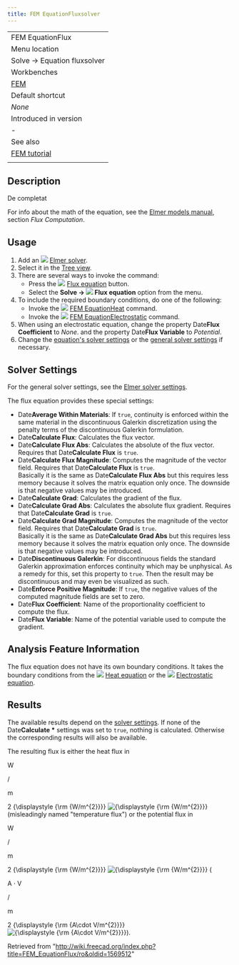 ```yaml
---
title: FEM EquationFluxsolver
---
```


|                                              |
| -------------------------------------------- |
| FEM EquationFlux                             |
| Menu location                                |
| Solve → Equation fluxsolver                  |
| Workbenches                                  |
| [FEM](/FEM_Workbench "FEM Workbench")        |
| Default shortcut                             |
| _None_                                       |
| Introduced in version                        |
| -                                            |
| See also                                     |
| [FEM tutorial](/FEM_tutorial "FEM tutorial") |
|                                              |

## Description

De completat

For info about the math of the equation, see the [Elmer models manual](https://www.elmerfem.org/blog/documentation/), section _Flux Computation_.

## Usage

1. Add an ![](/images/FEM_SolverElmer.svg) [Elmer solver](/FEM_SolverElmer#Equations "FEM SolverElmer").
2. Select it in the [Tree view](/Tree_view "Tree view").
3. There are several ways to invoke the command:
   - Press the ![](/images/FEM_EquationFlux.svg) [Flux equation](/FEM_EquationFlux "FEM EquationFlux") button.
   - Select the **Solve → ![](/images/FEM_EquationFlux.svg) Flux equation** option from the menu.
4. To include the required boundary conditions, do one of the following:
   - Invoke the ![](/images/FEM_EquationHeat.svg) [FEM EquationHeat](/FEM_EquationHeat "FEM EquationHeat") command.
   - Invoke the ![](/images/FEM_EquationElectrostatic.svg) [FEM EquationElectrostatic](/FEM_EquationElectrostatic "FEM EquationElectrostatic") command.
5. When using an electrostatic equation, change the property Date**Flux Coefficient** to _None_. and the property Date**Flux Variable** to _Potential_.
6. Change the [equation's solver settings](#Solver_Settings) or the [general solver settings](/FEM_SolverElmer_SolverSettings "FEM SolverElmer SolverSettings") if necessary.

## Solver Settings

For the general solver settings, see the [Elmer solver settings](/FEM_SolverElmer_SolverSettings "FEM SolverElmer SolverSettings").

The flux equation provides these special settings:

- Date**Average Within Materials**: If `true`, continuity is enforced within the same material in the discontinuous Galerkin discretization using the penalty terms of the discontinuous Galerkin formulation.
- Date**Calculate Flux**: Calculates the flux vector.
- Date**Calculate Flux Abs**: Calculates the absolute of the flux vector. Requires that Date**Calculate Flux** is `true`.
- Date**Calculate Flux Magnitude**: Computes the magnitude of the vector field. Requires that Date**Calculate Flux** is `true`.  
  Basically it is the same as Date**Calculate Flux Abs** but this requires less memory because it solves the matrix equation only once. The downside is that negative values may be introduced.
- Date**Calculate Grad**: Calculates the gradient of the flux.
- Date**Calculate Grad Abs**: Calculates the absolute flux gradient. Requires that Date**Calculate Grad** is `true`.
- Date**Calculate Grad Magnitude**: Computes the magnitude of the vector field. Requires that Date**Calculate Grad** is `true`.  
  Basically it is the same as Date**Calculate Grad Abs** but this requires less memory because it solves the matrix equation only once. The downside is that negative values may be introduced.
- Date**Discontinuous Galerkin**: For discontinuous fields the standard Galerkin approximation enforces continuity which may be unphysical. As a remedy for this, set this property to `true`. Then the result may be discontinuous and may even be visualized as such.
- Date**Enforce Positive Magnitude**: If `true`, the negative values of the computed magnitude fields are set to zero.
- Date**Flux Coefficient**: Name of the proportionality coefficient to compute the flux.
- Date**Flux Variable**: Name of the potential variable used to compute the gradient.

## Analysis Feature Information

The flux equation does not have its own boundary conditions. It takes the boundary conditions from the ![](/images/FEM_EquationHeat.svg) [Heat equation](/FEM_EquationHeat "FEM EquationHeat") or the ![](/images/FEM_EquationElectrostatic.svg) [Electrostatic equation](/FEM_EquationElectrostatic "FEM EquationElectrostatic").

## Results

The available results depend on the [solver settings](#Solver_Settings). If none of the Date**Calculate \*** settings was set to `true`, nothing is calculated. Otherwise the corresponding results will also be available.

The resulting flux is either the heat flux in

W

/

m

2
{\displaystyle {\rm {W/m^{2}}}}
![{\displaystyle {\rm {W/m^{2}}}}](https://wikimedia.org/api/rest_v1/media/math/render/svg/6840d235c91399b9bd42d984a7c61a4c68931051) (misleadingly named "temperature flux") or the potential flux in

W

/

m

2
{\displaystyle {\rm {W/m^{2}}}}
![{\displaystyle {\rm {W/m^{2}}}}](https://wikimedia.org/api/rest_v1/media/math/render/svg/6840d235c91399b9bd42d984a7c61a4c68931051) (

A
⋅
V

/

m

2
{\displaystyle {\rm {A\cdot V/m^{2}}}}
![{\displaystyle {\rm {A\cdot V/m^{2}}}}](https://wikimedia.org/api/rest_v1/media/math/render/svg/e2ec7f7c1ba96543ef2144a3b989a0e9fe7dc933)).

Retrieved from "<http://wiki.freecad.org/index.php?title=FEM_EquationFlux/ro&oldid=1569512>"

